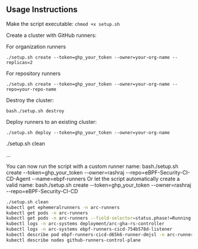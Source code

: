 ## Usage Instructions

Make the script executable:
```chmod +x setup.sh```


Create a cluster with GitHub runners:

For organization runners
```
./setup.sh create --token=ghp_your_token --owner=your-org-name --replicas=2
```

For repository runners
```
./setup.sh create --token=ghp_your_token --owner=your-org-name --repo=your-repo-name
```
Destroy the cluster:
```
bash./setup.sh destroy
```

Deploy runners to an existing cluster:
```
./setup.sh deploy --token=ghp_your_token --owner=your-org-name
```

./setup.sh clean

...

You can now run the script with a custom runner name:
bash./setup.sh create --token=ghp_your_token --owner=rashraj --repo=eBPF-Security-CI-CD-Agent --name=ebpf-runners
Or let the script automatically create a valid name:
bash./setup.sh create --token=ghp_your_token --owner=rashraj --repo=eBPF-Security-CI-CD

```sh
./setup.sh clean
kubectl get ephemeralrunners -n arc-runners
kubectl get pods -n arc-runners
kubectl get pods -n arc-runners --field-selector=status.phase!=Running
kubectl logs -n arc-systems deployment/arc-gha-rs-controller 
kubectl logs -n arc-systems ebpf-runners-cicd-754b578d-listener
kubectl describe pod ebpf-runners-cicd-d65k6-runner-dmjsl -n arc-runners
kubectl describe nodes github-runners-control-plane
```
